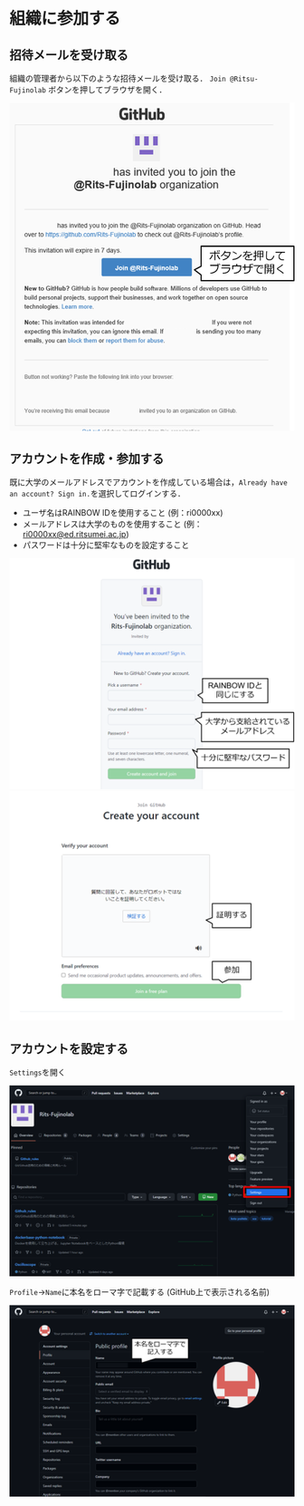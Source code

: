 # 組織に参加する

## 招待メールを受け取る

組織の管理者から以下のような招待メールを受け取る．
`Join @Ritsu-Fujinolab` ボタンを押してブラウザを開く．

![](./join_organization_imgs/1.png)

## アカウントを作成・参加する

既に大学のメールアドレスでアカウントを作成している場合は，`Already have an account? Sign in.`を選択してログインする．

- ユーザ名はRAINBOW IDを使用すること (例：ri0000xx)
- メールアドレスは大学のものを使用すること (例：ri0000xx@ed.ritsumei.ac.jp)
- パスワードは十分に堅牢なものを設定すること

![](./join_organization_imgs/2.png)
![](./join_organization_imgs/3.png)

## アカウントを設定する

`Settings`を開く

![](./join_organization_imgs/4.png)

`Profile`->`Name`に本名をローマ字で記載する (GitHub上で表示される名前)

![](./join_organization_imgs/5.png)